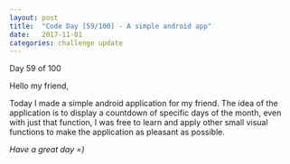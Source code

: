 ```yaml
---
layout: post
title:  "Code Day [59/100] - A simple android app"
date:   2017-11-01
categories: challenge update
---
```


Day 59 of 100

Hello my friend,

Today I made a simple android application for my friend. The idea of the application is to display a countdown of specific days of the month, even with just that function, I was free to learn and apply other small visual functions to make the application as pleasant as possible.

_Have a great day =)_